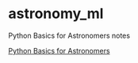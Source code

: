 # astronomy_ml
Python Basics for Astronomers notes

[Python Basics for Astronomers](https://www.youtube.com/watch?v=gPfvo2VNs54)

